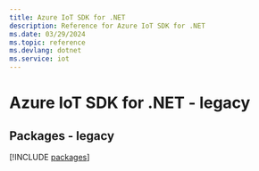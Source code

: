 ```yaml
---
title: Azure IoT SDK for .NET
description: Reference for Azure IoT SDK for .NET
ms.date: 03/29/2024
ms.topic: reference
ms.devlang: dotnet
ms.service: iot
---
```

# Azure IoT SDK for .NET - legacy
## Packages - legacy
[!INCLUDE [packages](iot-index.md)]